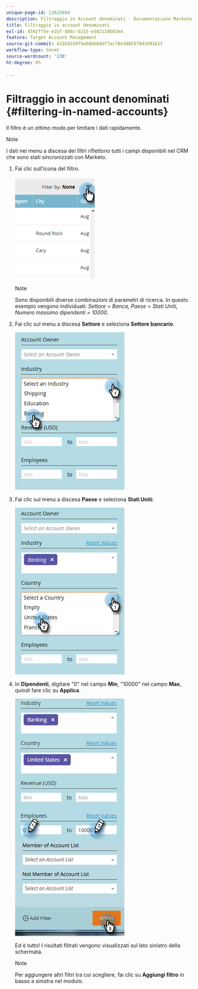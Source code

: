 ```yaml
---
unique-page-id: 12615804
description: Filtraggio in Account denominati - Documentazione Marketo - Documentazione del prodotto
title: Filtraggio in account denominati
exl-id: 4592ff5e-e2bf-408c-b213-e582110b83e4
feature: Target Account Management
source-git-commit: 431bd258f9a68bbb9df7acf043085578d3d91b1f
workflow-type: tm+mt
source-wordcount: '130'
ht-degree: 0%

---
```


# Filtraggio in account denominati {#filtering-in-named-accounts}

Il filtro è un ottimo modo per limitare i dati rapidamente.

>[!NOTE]
>
>I dati nei menu a discesa dei filtri riflettono tutti i campi disponibili nel CRM che sono stati sincronizzati con Marketo.

1. Fai clic sull’icona del filtro.

   ![](assets/filter-one.png)

   >[!NOTE]
   >
   >Sono disponibili diverse combinazioni di parametri di ricerca. In questo esempio vengono individuati: _Settore = Banca, Paese = Stati Uniti, Numero massimo dipendenti = 10000_.

1. Fai clic sul menu a discesa **Settore** e seleziona **Settore bancario**.

   ![](assets/filter-2.png)

1. Fai clic sul menu a discesa **Paese** e seleziona **Stati Uniti**.

   ![](assets/filter-3.png)

1. In **Dipendenti**, digitare &quot;0&quot; nel campo **Min**, &quot;10000&quot; nel campo **Max**, quindi fare clic su **Applica**.

   ![](assets/four-2.png)

   Ed è tutto! I risultati filtrati vengono visualizzati sul lato sinistro della schermata.

   >[!NOTE]
   >
   >Per aggiungere altri filtri tra cui scegliere, fai clic su **Aggiungi filtro** in basso a sinistra nel modulo.

